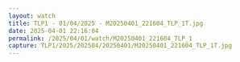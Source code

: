 ```yaml
---
layout: watch
title: TLP1 - 01/04/2025 - M20250401_221604_TLP_1T.jpg
date: 2025-04-01 22:16:04
permalink: /2025/04/01/watch/M20250401_221604_TLP_1
capture: TLP1/2025/202504/20250401/M20250401_221604_TLP_1T.jpg
---
```

